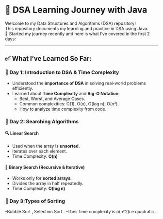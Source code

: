 # 📘 DSA Learning Journey with Java

Welcome to my Data Structures and Algorithms (DSA) repository!  
This repository documents my learning and practice in DSA using Java.  
🚀 Started my journey recently and here is what I’ve covered in the first 2 days:

---

## ✅ What I’ve Learned So Far:

### 📌 Day 1: Introduction to DSA & Time Complexity
- Understood the **importance of DSA** in solving real-world problems efficiently.
- Learned about **Time Complexity** and **Big-O Notation**:
  - Best, Worst, and Average Cases.
  - Common complexities: O(1), O(n), O(log n), O(n²).
  - How to analyze time complexity from code.

### 📌 Day 2: Searching Algorithms
#### 🔍 Linear Search
- Used when the array is **unsorted**.
- Iterates over each element.
- Time Complexity: **O(n)**

#### 🔎 Binary Search (Recursive & Iterative)
- Works only for **sorted arrays**.
- Divides the array in half repeatedly.
- Time Complexity: **O(log n)**


### 📌 Day 3:Types of Sorting
-Bubble Sort , Selection Sort .
-Their time complexity is o(n^2)i.e quadratic .




